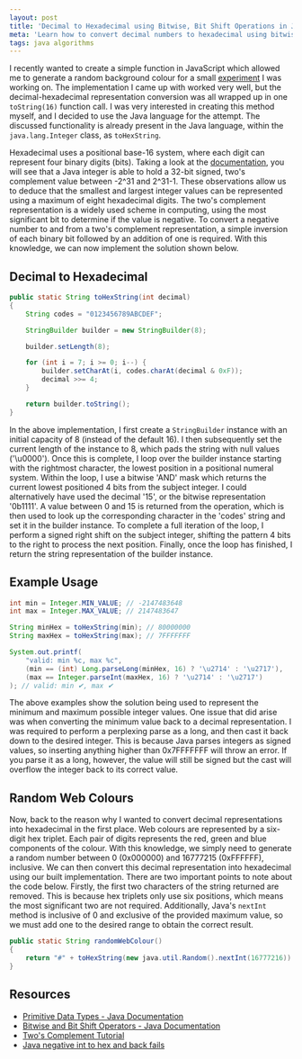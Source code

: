 ```yaml
---
layout: post
title: 'Decimal to Hexadecimal using Bitwise, Bit Shift Operations in Java'
meta: 'Learn how to convert decimal numbers to hexadecimal using bitwise and bit shift operations in Java. Discover a custom method for random web colour generation and detailed insights into low-level data conversion techniques.'
tags: java algorithms
---
```


I recently wanted to create a simple function in JavaScript which allowed me to generate a random background colour for a small [experiment](http://workshop.eddmann.com/copacabana/) I was working on.
The implementation I came up with worked very well, but the decimal-hexadecimal representation conversion was all wrapped up in one `toString(16)` function call.
I was very interested in creating this method myself, and I decided to use the Java language for the attempt.
The discussed functionality is already present in the Java language, within the `java.lang.Integer` class, as `toHexString`.

<!--more-->

Hexadecimal uses a positional base-16 system, where each digit can represent four binary digits (bits).
Taking a look at the [documentation](http://docs.oracle.com/javase/tutorial/java/nutsandbolts/datatypes.html), you will see that a Java integer is able to hold a 32-bit signed, two's complement value between -2^31 and 2^31-1.
These observations allow us to deduce that the smallest and largest integer values can be represented using a maximum of eight hexadecimal digits.
The two's complement representation is a widely used scheme in computing, using the most significant bit to determine if the value is negative.
To convert a negative number to and from a two's complement representation, a simple inversion of each binary bit followed by an addition of one is required.
With this knowledge, we can now implement the solution shown below.

## Decimal to Hexadecimal

```java
public static String toHexString(int decimal)
{
    String codes = "0123456789ABCDEF";

    StringBuilder builder = new StringBuilder(8);

    builder.setLength(8);

    for (int i = 7; i >= 0; i--) {
        builder.setCharAt(i, codes.charAt(decimal & 0xF));
        decimal >>= 4;
    }

    return builder.toString();
}
```

In the above implementation, I first create a `StringBuilder` instance with an initial capacity of 8 (instead of the default 16).
I then subsequently set the current length of the instance to 8, which pads the string with null values ('\u0000').
Once this is complete, I loop over the builder instance starting with the rightmost character, the lowest position in a positional numeral system.
Within the loop, I use a bitwise 'AND' mask which returns the current lowest positioned 4 bits from the subject integer.
I could alternatively have used the decimal '15', or the bitwise representation '0b1111'.
A value between 0 and 15 is returned from the operation, which is then used to look up the corresponding character in the 'codes' string and set it in the builder instance.
To complete a full iteration of the loop, I perform a signed right shift on the subject integer, shifting the pattern 4 bits to the right to process the next position.
Finally, once the loop has finished, I return the string representation of the builder instance.

## Example Usage

```java
int min = Integer.MIN_VALUE; // -2147483648
int max = Integer.MAX_VALUE; // 2147483647

String minHex = toHexString(min); // 80000000
String maxHex = toHexString(max); // 7FFFFFFF

System.out.printf(
    "valid: min %c, max %c",
    (min == (int) Long.parseLong(minHex, 16) ? '\u2714' : '\u2717'),
    (max == Integer.parseInt(maxHex, 16) ? '\u2714' : '\u2717')
); // valid: min ✔, max ✔
```

The above examples show the solution being used to represent the minimum and maximum possible integer values.
One issue that did arise was when converting the minimum value back to a decimal representation.
I was required to perform a perplexing parse as a long, and then cast it back down to the desired integer.
This is because Java parses integers as signed values, so inserting anything higher than 0x7FFFFFFF will throw an error.
If you parse it as a long, however, the value will still be signed but the cast will overflow the integer back to its correct value.

## Random Web Colours

Now, back to the reason why I wanted to convert decimal representations into hexadecimal in the first place.
Web colours are represented by a six-digit hex triplet.
Each pair of digits represents the red, green and blue components of the colour.
With this knowledge, we simply need to generate a random number between 0 (0x000000) and 16777215 (0xFFFFFF), inclusive.
We can then convert this decimal representation into hexadecimal using our built implementation.
There are two important points to note about the code below.
Firstly, the first two characters of the string returned are removed.
This is because hex triplets only use six positions, which means the most significant two are not required.
Additionally, Java's `nextInt` method is inclusive of 0 and exclusive of the provided maximum value, so we must add one to the desired range to obtain the correct result.

```java
public static String randomWebColour()
{
    return "#" + toHexString(new java.util.Random().nextInt(16777216)).substring(2);
}
```

## Resources

- [Primitive Data Types - Java Documentation](http://docs.oracle.com/javase/tutorial/java/nutsandbolts/datatypes.html)
- [Bitwise and Bit Shift Operators - Java Documentation](http://docs.oracle.com/javase/tutorial/java/nutsandbolts/op3.html)
- [Two's Complement Tutorial](http://www.cs.cornell.edu/~tomf/notes/cps104/twoscomp.html)
- [Java negative int to hex and back fails](http://stackoverflow.com/questions/845230/java-negative-int-to-hex-and-back-fails)
